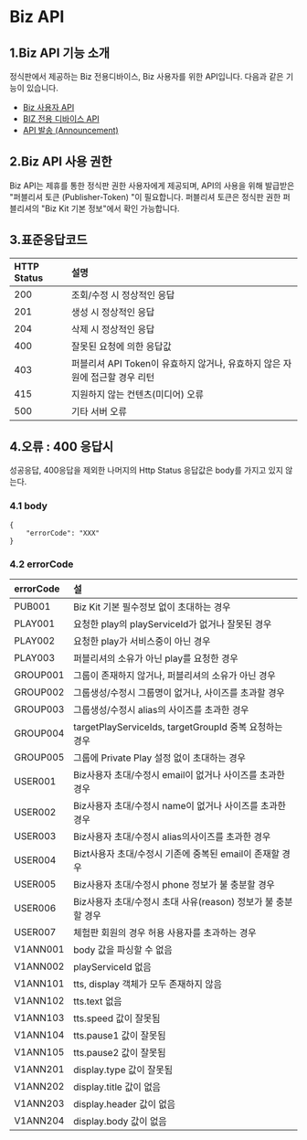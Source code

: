 # Biz API

## 1.Biz API 기능 소개

정식판에서 제공하는  Biz 전용디바이스, Biz 사용자를 위한 API입니다. 다음과 같은 기능이 있습니다.

* [Biz 사용자 API](api-enrolleduser/)
* [BIZ 전용 디바이스 API](api-shareddevice/)
* [API 발송 \(Announcement\)](api-announcement/)

## 2.Biz API 사용 권한

Biz API는 제휴를 통한 정식판 권한 사용자에게 제공되며, API의 사용을 위해 발급받은 "퍼블리셔 토큰 \(Publisher-Token\) "이 필요합니다. 퍼블리셔 토큰은 정식판 권한 퍼블리셔의 "Biz Kit 기본 정보"에서 확인 가능합니다.

## 3.표준응답코드

| HTTP Status | 설명 |
| :--- | :--- |
| 200 | 조회/수정 시 정상적인 응답 |
| 201 | 생성 시 정상적인 응답 |
| 204 | 삭제 시 정상적인 응답 |
| 400 | 잘못된 요청에 의한 응답값 |
| 403 | 퍼블리셔 API Token이 유효하지 않거나, 유효하지 않은 자원에 접근할 경우 리턴 |
| 415 | 지원하지 않는 컨텐츠\(미디어\) 오류 |
| 500 | 기타 서버 오류 |

## 4.오류 : 400 응답시

성공응답, 400응답을 제외한 나머지의 Http Status 응답값은 body를 가지고 있지 않는다.

### 4.1 body

```text
{
    "errorCode": "XXX"
}
```

### 4.2 errorCode

| errorCode | 설 |
| :--- | :--- |
| PUB001 | Biz Kit 기본 필수정보 없이 초대하는 경우 |
| PLAY001 | 요청한 play의 playServiceId가 없거나 잘못된 경우 |
| PLAY002 | 요청한 play가 서비스중이 아닌 경우 |
| PLAY003 | 퍼블리셔의 소유가 아닌 play를 요청한 경우 |
| GROUP001 | 그룹이 존재하지 않거나, 퍼블리셔의 소유가 아닌 경우 |
| GROUP002 | 그룹생성/수정시 그룹명이 없거나, 사이즈를 초과할 경우 |
| GROUP003 | 그룹생성/수정시 alias의 사이즈를 초과한 경우 |
| GROUP004 | targetPlayServiceIds, targetGroupId 중복 요청하는 경우  |
| GROUP005 | 그룹에 Private Play 설정 없이 초대하는 경우  |
| USER001 | Biz사용자 초대/수정시 email이 없거나 사이즈를 초과한 경우 |
| USER002 | Biz사용자 초대/수정시 name이 없거나 사이즈를 초과한 경우 |
| USER003 | Biz사용자 초대/수정시 alias의사이즈를 초과한 경우 |
| USER004 | Bizt사용자 초대/수정시 기존에 중복된 email이 존재할 경우 |
| USER005 | Biz사용자 초대/수정시 phone 정보가 불 충분할 경우  |
| USER006 | Biz사용자 초대/수정시 초대 사유\(reason\) 정보가 불 충분할 경우  |
| USER007 | 체험판 회원의 경우 허용 사용자를 초과하는 경우   |
| V1ANN001 | body 값을 파싱할 수 없음 |
| V1ANN002 | playServiceId 없음 |
| V1ANN101 | tts, display 객체가 모두 존재하지 않음 |
| V1ANN102 | tts.text 없음 |
| V1ANN103 | tts.speed 값이 잘못됨 |
| V1ANN104 | tts.pause1 값이 잘못됨 |
| V1ANN105 | tts.pause2 값이 잘못됨 |
| V1ANN201 | display.type 값이 잘못됨 |
| V1ANN202 | display.title 값이 없음 |
| V1ANN203 | display.header 값이 없음 |
| V1ANN204 | display.body 값이 없음 |



